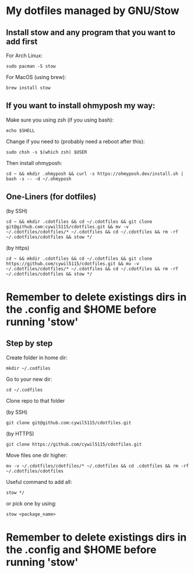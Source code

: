 # My dotfiles managed by GNU/Stow

## Install stow and any program that you want to add first

For Arch Linux:
```
sudo pacman -S stow
```
For MacOS (using brew):
```
brew install stow
```
## If you want to install ohmyposh my way:

Make sure you using zsh (if you using bash):
```
echo $SHELL
```
Change if you need to (probably need a reboot after this):
```
sudo chsh -s $(which zsh) $USER
```
Then install ohmyposh:
```
cd ~ && mkdir .ohmyposh && curl -s https://ohmyposh.dev/install.sh | bash -s -- -d ~/.ohmyposh
```
## One-Liners (for dotfiles)

(by SSH)

```
cd ~ && mkdir .cdotfiles && cd ~/.cdotfiles && git clone git@github.com:cywil5115/cdotfiles.git && mv -v ~/.cdotfiles/cdotfiles/* ~/.cdotfiles && cd ~/.cdotfiles && rm -rf ~/.cdotfiles/cdotfiles && stow */
```
(by https)

```
cd ~ && mkdir .cdotfiles && cd ~/.cdotfiles && git clone https://github.com/cywil5115/cdotfiles.git && mv -v ~/.cdotfiles/cdotfiles/* ~/.cdotfiles && cd ~/.cdotfiles && rm -rf ~/.cdotfiles/cdotfiles && stow */
```
# Remember to delete existings dirs in the .config and $HOME before running 'stow'

## Step by step

Create folder in home dir:
```
mkdir ~/.codfiles
```
Go to your new dir:
```
cd ~/.codfiles
```
Clone repo to that folder

(by SSH)
```
git clone git@github.com:cywil5115/cdotfiles.git
```
(by HTTPS)
```
git clone https://github.com/cywil5115/cdotfiles.git
```
Move files one dir higher:
```
mv -v ~/.cdotfiles/cdotfiles/* ~/.cdotfiles && cd .cdotfiles && rm -rf ~/.cdotfiles/cdotfiles
```
Useful command to add all:
```
stow */
```
or pick one by using:
```
stow <package_name>
```
# Remember to delete existings dirs in the .config and $HOME before running 'stow'


